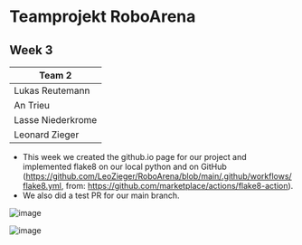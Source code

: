 # Teamprojekt RoboArena
## Week 3

| Team 2 |
| ----------------- |
| Lukas Reutemann   | 
| An Trieu          | 
| Lasse Niederkrome |
| Leonard Zieger    |

* This week we created the github.io page for our project and implemented flake8 on our local python and on GitHub (https://github.com/LeoZieger/RoboArena/blob/main/.github/workflows/flake8.yml, from: https://github.com/marketplace/actions/flake8-action). 
* We also did a test PR for our main branch.

![image](https://user-images.githubusercontent.com/72664329/167307823-dba4cab9-95f9-4f38-9384-aa32e2ee94bf.png)

![image](https://user-images.githubusercontent.com/72664329/167307939-07614a09-1913-4010-ad30-e24b8d68fd05.png)
